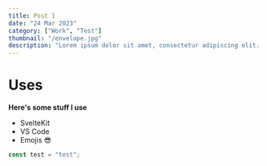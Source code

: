 ```yaml
---
title: Post 1
date: "24 Mar 2023"
category: ["Work", "Test"]
thumbnail: "/envelope.jpg"
description: "Lorem ipsum dolor sit amet, consectetur adipiscing elit. Suspendisse dui tellus, maximus id aliquet sit amet, porta vitae magna."
---
```


# Uses

**Here's some stuff I use**

- SvelteKit
- VS Code
- Emojis 😎

```js
const test = "test";
```
